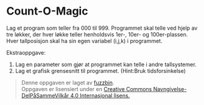 Count-O-Magic
=============

Lag et program som teller fra 000 til 999. Programmet skal telle ved hjelp av tre løkker, der hver løkke teller henholdsvis 1er-, 10er- og 100er-plassen. Hver tallposisjon skal ha sin egen variabel (i,j,k) i programmet.

Ekstraoppgave:
1. Lag en parameter som gjør at programmet kan telle i andre tallsystemer.
2. Lag et grafisk grensesnitt til programmet. (Hint:Bruk tidsforsinkelse)

>Denne oppgaven er laget av [fuzzbin](https://github.com/fuzzbin).  
>Oppgaven er lisensiert under en
>[Creative Commons Navngivelse-DelPåSammeVilkår 4.0 Internasjonal lisens.
](http://creativecommons.org/licenses/by-sa/4.0/)